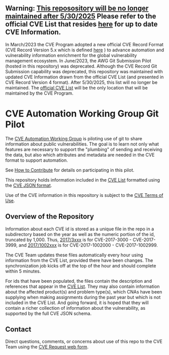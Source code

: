 ## Warning: [This reposository will be no longer maintained after 5/30/2025](https://github.com/CVEProject/cvelist/discussions/8938)  Please refer to the official CVE List that resides [here](https://github.com/CVEProject/cvelistV5) for up to date CVE Information.

In March/2023 the CVE Program adopted a new official CVE Record Format (CVE Record Version 5.x which is defined [here](https://github.com/CVEProject/cve-schema) ) to advance automation and vulnerability information enrichment for the global vulnerability management ecosystem.  In June/2023, the AWG Git Submission Pilot (hosted in this repository) was deprecated.  Although the CVE Record Git Submission capability was deprecated, this repository was maintained with updated CVE Information drawn from the official CVE List (and presented in CVE Record Version 4 format).  After 5/30/2025, this list will no longer be maintained.  The [official CVE List](https://github.com/CVEProject/cvelistV5) will be the only location that will be maintained by the CVE Program.

# CVE Automation Working Group Git Pilot

The [CVE Automation Working
Group](https://github.com/CVEProject/automation-working-group) is
piloting use of git to share information about public vulnerabilities. 
The goal is to learn not only what features are necessary to support
the "plumbing" of sending and receiving the data, but also which
attributes and metadata are needed in the CVE format to support
automation. 

See [How to Contribute](https://github.com/CVEProject/cvelist/blob/master/CONTRIBUTING.md)
for details on participating in this pilot.

This repository holds information included in the [CVE
List](https://cve.mitre.org/cve/) formatted using the [CVE JSON
format](https://github.com/CVEProject/automation-working-group/tree/master/cve_json_schema). 

Use of the CVE information in this repository is subject to the [CVE
Terms of Use](https://cve.mitre.org/about/termsofuse.html). 


## Overview of the Repository

Information about each CVE id is stored as a unique file in the repo
in a subdirectory based on the year as well as the numeric portion of
the id, truncated by 1,000.  Thus, [2017/3xxx](2017/3xxx) is for
CVE-2017-3000 - CVE-2017-3999, and [2017/1002xxx](2017/1002xxx) is for
CVE-2017-1002000 - CVE-2017-1002999. 

The CVE Team updates these files automatically every hour using
information from the CVE List, provided there have been changes.  The
synchronization job kicks off at the top of the hour and should
complete within 5 minutes. 

For ids that have been populated, the files contain the description
and references that appear in the [CVE
List](https://cve.mitre.org/cve/).  They may also contain
information about the affected product(s) and problem type(s), which
CNAs have been supplying when making assignments during the past year
but which is not included in the CVE List.  And going forward, it is
hoped that they will contain a richer collection of information about
the vulnerability, as supported by the full CVE JSON schema. 


## Contact

Direct questions, comments, or concerns about use of this repo to the CVE
Team using the [CVE Request web form](https://cveform.mitre.org). 

